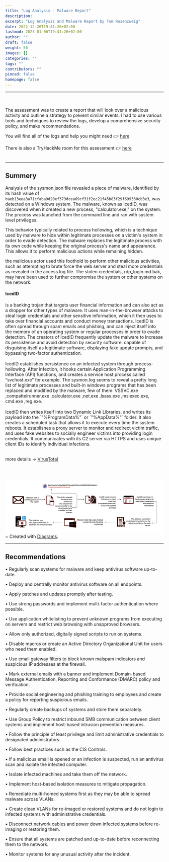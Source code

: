 ```yaml
---
title: "Log Analysis - Malware Report"
description: 
excerpt: "Log Analysis and Malware Report by Tom Rosenzweig"
date: 2022-12-26T19:41:26+02:00
lastmod: 2023-01-06T19:41:26+02:00
author: ""
draft: false
weight: 50
images: []
categories: ""
tags: ""
contributors: ""
pinned: false
homepage: false
---
```

----------

<br><br>
The assessment was to create a report that will look over a malicious activity and outline a strategy to prevent similar events. I had to use various tools and techniques to review the logs, develop a comprehensive security policy, and make recommendations.

You will find all of the logs and help you might need 👉 [here](https://github.com/LGOG/Masterschool/tree/Final-Task)

There is also a TryHackMe room for this assessment 👉 [here](https://tryhackme.com/room/finalassessment)
<br><br>

-----------------------------------------
## Summery

Analysis of the sysmon.json file revealed a piece of malware, identified by its hash value of `baeb13eea3a71cfaba9d20ef373dcea69cf31f2ec21f45b83f29f699330cb3e3`, was detected on a Windows system. The malware, known as IcedID, was discovered when it created a new process, "calculator.exe," on the system. The process was launched from the command line and ran with system level privileges. 

This behavior typically related to process hollowing, which is a technique used by malware to hide within legitimate processes on a victim's system in order to evade detection. The malware replaces the legitimate process with its own code while keeping the original process's name and appearance. This allows it to perform malicious actions while remaining hidden.

the malicious actor used this foothold to perform other malicious activities, such as attempting to brute force the web server and steal more credentials as revealed in the access.log file. The stolen credentials, rdp_login.md.bak, may have been used to further compromise the system or other systems on the network.


<h4>IcedID</h4> is a banking trojan that targets user financial information and can also act as a dropper for other types of malware. It uses man-in-the-browser attacks to steal login credentials and other sensitive information, which it then uses to take over financial accounts and conduct money transactions. IcedID is often spread through spam emails and phishing, and can inject itself into the memory of an operating system or regular processes in order to evade detection. The creators of IcedID frequently update the malware to increase its persistence and avoid detection by security software. capable of disguising itself as legitimate software, displaying fake update prompts, and bypassing two-factor authentication.
<br><br>
IcedID establishes persistence on an infected system through process-hollowing. After infection, it hooks certain Application Programming Interface (API) functions, and creates a service host process called “svchost.exe” for example. 
The sysmon.log seems to reveal a pretty long list of legitimate processes and built-in windows programs that has been replaced and modified by the malware, few of them:
VSSVC.exe ,compattelrunner.exe ,calculator.exe ,net.exe ,lsass.exe ,msiexec.exe, cmd.exe ,reg.exe.
<br><br>
IcedID then writes itself into two Dynamic Link Libraries, and writes its payload into the `"%ProgramData%"` or `"%AppData%"` folder. It also creates a scheduled task that allows it to execute every time the system reboots. It establishes a proxy server to monitor and redirect victim traffic, and uses fake websites to socially engineer victims into providing login credentials. It communicates with its C2 server via HTTPS and uses unique client IDs to identify individual infections. 
<br>
<br>

more details -> [VirusTotal](https://www.virustotal.com/gui/file/baeb13eea3a71cfaba9d20ef373dcea69cf31f2ec21f45b83f29f699330cb3e3/behavior)

<br>
<br>

<img src="mygraph.png">~ Created with <a href="https://www.diagrams.net/" target="_blank">Diagrams</a>.

--------------------------------------------------------------------------------

## Recommendations
•	Regularly scan systems for malware and keep antivirus software up-to-date.

•	Deploy and centrally monitor antivirus software on all endpoints.

•	Apply patches and updates promptly after testing.

•	Use strong passwords and implement multi-factor authentication where possible.

•	Use application whitelisting to prevent unknown programs from executing on servers and restrict web 
browsing with unapproved browsers.

•	Allow only authorized, digitally signed scripts to run on systems.

•	Disable macros or create an Active Directory Organizational Unit for users who need them enabled.

•	Use email gateway filters to block known malspam indicators and suspicious IP addresses at the 
firewall.

•	Mark external emails with a banner and implement Domain-based Message Authentication, Reporting and 
Conformance (DMARC) policy and verification.

•	Provide social engineering and phishing training to employees and create a policy for reporting 
suspicious emails.

•	Regularly create backups of systems and store them separately.

•	Use Group Policy to restrict inbound SMB communication between client systems and implement 
host-based intrusion prevention measures.

•	Follow the principle of least privilege and limit administrative credentials to designated 
administrators.

•	Follow best practices such as the CIS Controls.

•	If a malicious email is opened or an infection is suspected, run an antivirus scan and isolate the 
infected computer.

•	Isolate infected machines and take them off the network.

•	Implement host-based isolation measures to mitigate propagation.

•	Remediate multi-homed systems first as they may be able to spread malware across VLANs.

•	Create clean VLANs for re-imaged or restored systems and do not login to infected systems with 
administrative credentials.

•	Disconnect network cables and power down infected systems before re-imaging or restoring them.

•	Ensure that all systems are patched and up-to-date before reconnecting them to the network.

•	Monitor systems for any unusual activity after the incident.







